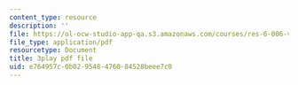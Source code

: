 ```yaml
---
content_type: resource
description: ''
file: https://ol-ocw-studio-app-qa.s3.amazonaws.com/courses/res-6-006-video-demonstrations-in-lasers-and-optics-spring-2008/e764957c0b029548476084528beee7c0_mjwQTL6G8Fs.pdf
file_type: application/pdf
resourcetype: Document
title: 3play pdf file
uid: e764957c-0b02-9548-4760-84528beee7c0
---
```

